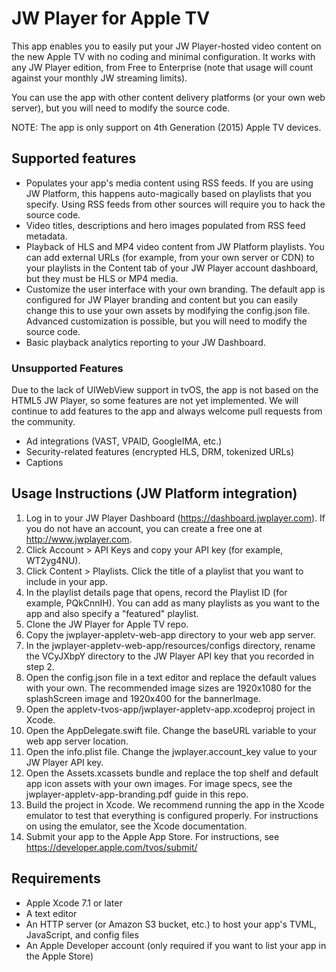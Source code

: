 # JW Player for Apple TV

This app enables you to easily put your JW Player-hosted video content on the new Apple TV with no coding and minimal configuration. It works with any JW Player edition, from Free to Enterprise (note that usage will count against your monthly JW streaming limits).

You can use the app with other content delivery platforms (or your own web server), but you will need to modify the source code.

NOTE: The app is only support on 4th Generation (2015) Apple TV devices.

## Supported features

- Populates your app's media content using RSS feeds. If you are using JW Platform, this happens auto-magically based on playlists that you specify. Using RSS feeds from other sources will require you to hack the source code.
- Video titles, descriptions and hero images populated from RSS feed metadata.
- Playback of HLS and MP4 video content from JW Platform playlists. You can add external URLs (for example, from your own server or CDN) to your playlists in the Content tab of your JW Player account dashboard, but they must be HLS or MP4 media.
- Customize the user interface with your own branding. The default app is configured for JW Player branding and content but you can easily change this to use your own assets by modifying the config.json file. Advanced customization is possible, but you will need to modify the source code.
- Basic playback analytics reporting to your JW Dashboard.

### Unsupported Features

Due to the lack of UIWebView support in tvOS, the app is not based on the HTML5 JW Player, so some features are not yet implemented. We will continue to add features to the app and always welcome pull requests from the community.

- Ad integrations (VAST, VPAID, GoogleIMA, etc.)
- Security-related features (encrypted HLS, DRM, tokenized URLs)
- Captions

## Usage Instructions (JW Platform integration)

1. Log in to your JW Player Dashboard (https://dashboard.jwplayer.com). If you do not have an account, you can create a free one at http://www.jwplayer.com.
1. Click Account > API Keys and copy your API key (for example, WT2yg4NU).
1. Click Content > Playlists. Click the title of a playlist that you want to include in your app.
1. In the playlist details page that opens, record the Playlist ID (for example, PQkCnnIH). You can add as many playlists as you want to the app and also specify a "featured" playlist.
1. Clone the JW Player for Apple TV repo.
1. Copy the jwplayer-appletv-web-app directory to your web app server.
1. In the jwplayer-appletv-web-app/resources/configs directory, rename the VCyJXbpY directory to the JW Player API key that you recorded in step 2.
1. Open the config.json file in a text editor and replace the default values with your own. The recommended image sizes are 1920x1080 for the splashScreen image and 1920x400 for the bannerImage.
1. Open the appletv-tvos-app/jwplayer-appletv-app.xcodeproj project in Xcode.
1. Open the AppDelegate.swift file. Change the baseURL variable to your web app server location.
1. Open the info.plist file. Change the jwplayer.account_key value to your JW Player API key.
2. Open the Assets.xcassets bundle and replace the top shelf and default app icon assets with your own images. For image specs, see the jwplayer-appletv-app-branding.pdf guide in this repo.
1. Build the project in Xcode. We recommend running the app in the Xcode emulator to test that everything is configured properly. For instructions on using the emulator, see the Xcode documentation.
1. Submit your app to the Apple App Store. For instructions, see https://developer.apple.com/tvos/submit/

## Requirements

- Apple Xcode 7.1 or later
- A text editor
- An HTTP server (or Amazon S3 bucket, etc.) to host your app's TVML, JavaScript, and config files
- An Apple Developer account (only required if you want to list your app in the Apple Store)
